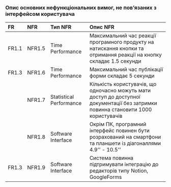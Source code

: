 ### Опис основних нефункціональних вимог, нe пов’язаних з інтерфейсом користувача
| FR     |  NFR              |Тип NFR|Опис NFR|
|:-      |:-                |:-     |:-         |
| FR1.1  | NFR1.5|Time Performance|Максимальний час реакції програмного продукту на натискання кнопки та отримання реакції на кнопку складає 1.5 секунди|
| FR1.3  | NFR1.6|Time Performance|Максимальний час публікації форми складає 5 секунди|
|        | NFR1.7 |Statistical Performance|Кількість користувачів, що одночасно можуть мати доступ до доступної документації без затримки повинна становити 1000 користувачів|
|        | NFR1.8|Software Interface|Окрім ПК, програмний інтерфейс повинен бути розрахований на смартфони та планшети із діагоналлями 4.9'' - 10.5''|
|  FR1.3 | NFR1.9|Software Interface|Система повинна підтримувати інтеграцію до редакторів типу Notion, GoogleForms|
